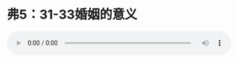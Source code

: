 # 弗5：31-33婚姻的意义

<audio style="width: 100%;" preload="false" controls controlslist="nodownload"><source src="//cdn.wechat.edu.pl/audio/mp3/old/12218.mp3" type="audio/mpeg">Your browser does not support the audio element.</audio>


